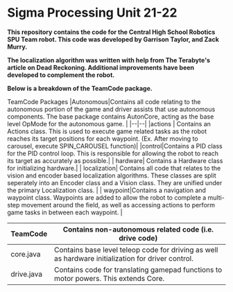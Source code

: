 # Sigma Processing Unit 21-22
**This repository contains the code for the Central High School Robotics SPU Team robot. This code was developed by Garrison Taylor, and Zack Murry.**

**The localization algorithm was written with help from The Terabyte's article on Dead Reckoning. Additional improvements have been developed to complement the robot.**

**Below is a breakdown of the TeamCode package.**

TeamCode Packages
|Autonomous|Contains all code relating to the autonomous portion of the game and driver assists that use autonomous components. The base package contains AutonCore, acting as the base level OpMode for the autonomous game.  |
|--|--|
|actions | Contains an Actions class. This is used to execute game related tasks as the robot reaches its target positions for each waypoint. (Ex. After moving to carousel, execute SPIN_CAROUSEL function)|
|control|Contains a PID class for the PID control loop. This is responsible for allowing the robot to reach its target as accurately as possible.|
| hardware| Contains a Hardware class for initializing hardware.|
| localization| Contains all code that relates to the vision and encoder based localization algorithms. These classes are split seperately into an Encoder class and a Vision class. They are unified under the primary Localization class. |
| waypoint|Contains a navigation and waypoint class. Waypoints are added to allow the robot to complete a multi-step movement around the field, as well as accessing actions to perform game tasks in between each waypoint. |

| TeamCode| Contains non-autonomous related code (i.e. drive code) |
| --|--|
|core.java |Contains base level teleop code for driving as well as hardware initialization for driver control.|
| drive.java|Contains code for translating gamepad functions to motor powers. This extends Core. |